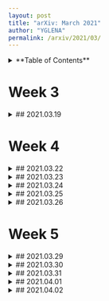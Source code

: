 ```yaml
---
layout: post
title: "arXiv: March 2021"
author: "YGLENA"
permalink: /arxiv/2021/03/
---
```

<details><summary>
**Table of Contents**
</summary>
* Table of Contents
{:toc}
</details>

# Week 3
<details><summary>
## 2021.03.19
</summary>
### [Motion groupoids and mapping class groupoids](https://arxiv.org/abs/2103.10377)

Construction of a [groupoid](/groupoid) category, which generalizes the concept of [anyon](/anyon) into non-point-like particles. *J. F. Martins, P. P. Matin, F. Torzewska.*

### [Unquantized anomalies in topological semimetals](https://arxiv.org/abs/2103.09841)

Showed strong electron-electron interactions cannot open a gap in topological semimetals without breaking symmetries or introducting topological order, and the reason is quantum anomalies.

### [Volume-preserving diffeomorphism as nonabelian higher-rankgauge symmetry](https://arxiv.org/abs/2103.09826)

### [Optical phonons coupled to a Kitaev spin liquid](https://arxiv.org/abs/2103.09828)

### [An SU(4) chiral spin liquid and quantized dipole Hall effect in moiré bilayers](https://arxiv.org/abs/2103.09828)
</details>

# Week 4

<details><summary>
## 2021.03.22
</summary>
### [Topological spin crystals by itinerant frustration](https://arxiv.org/abs/2103.10647)

### [Atiyah-Patodi-Singer index theorem from axial anomaly](https://arxiv.org/abs/2103.10654)

### [On the origin of the possible chiral spin liquid state of the triangular lattice Hubbard model](https://arxiv.org/abs/2103.10714)

### [Topological Route to New and Unusual Coulomb Spin Liquids](https://arxiv.org/abs/2103.10817)

### [The square lattice Ising model on the rectangle III: Hankel and Toeplitz determinants](https://arxiv.org/abs/2103.10776)
</details>
<details><summary>
## 2021.03.23
</summary>
### [Graviton Chirality and Topological Order in the Half-filled Landau Level](https://arxiv.org/abs/2103.11019)

### [Kähler geometry and Chern insulators -- relations between topology and the quantum metric](https://arxiv.org/abs/2103.11583)

### [Fluctuations in local quantum unique ergodicity for generalized Wigner matrices](https://arxiv.org/abs/2103.12013)
### [Order, Disorder, and Transitions in Decorated AKLT States on Bethe Lattices](https://arxiv.org/abs/2103.11819)
### [Lieb-Robinson bound and almost-linear light-cone in interacting boson systems](https://arxiv.org/abs/2103.11592)
</details>
<details><summary>
## 2021.03.24 
</summary>
### [The Hubbard Model](https://arxiv.org/abs/2103.12097)

### [Crossing with the circle in Dijkgraaf-Witten theoryand applications to topological phases of matter](https://arxiv.org/abs/2103.12717)

### [Quantum field theory and the Bieberbach conjecture](https://arxiv.org/abs/2103.12108)

### [Approximating matrix eigenvalues by randomized subspace iteration](https://arxiv.org/abs/2103.12109)

### [Universal dynamics of magnetic monopoles in two-dimensional kagome ice](https://arxiv.org/abs/2103.12101)
</details>
<details><summary>
## 2021.03.25
</summary>
### [Solitons: Kinks, Collisions and Breathers](https://arxiv.org/abs/2103.12916)
### [Conformal generation of an exotic rotationally invariant anisotropic oscillator](https://arxiv.org/abs/2103.07752)
### [Variational study of the Kitaev-Heisenberg-Gamma model](https://arxiv.org/abs/2103.13274)
### [Quantum Circuits assisted by LOCC: Transformations and Phases of Matter](https://arxiv.org/abs/2103.13367)
### [Loop currents in quantum matter](https://arxiv.org/abs/2103.13295)
</details>
<details><summary>
## 2021.03.26
</summary>

### [Perfect flat band and chiral-charge ordering out of strong spin-orbit interaction](https://arxiv.org/abs/2103.13672)
### [A short review of the recent progresses in the study of the cuprate superconductivity](https://arxiv.org/abs/2103.13595)
### [Theory of Dirac Spin-Orbital Liquids: monopoles, anomalies, and applications to SU(4) honeycomb models](https://arxiv.org/abs/2103.13405)
### [Quantum many-body topology of quasicrystals](https://arxiv.org/abs/2103.13393)
### [Quantum phase transition and Resurgence: Lessons from 3d N=4 SQED](https://arxiv.org/abs/2103.13654)
</details>

# Week 5

<details><summary>
## 2021.03.29
</summary>
</details>

<details><summary>
## 2021.03.30
</summary>
</details>

<details><summary>
## 2021.03.31
</summary>
</details>

<details><summary>
## 2021.04.01
</summary>
</details>

<details><summary>
## 2021.04.02
</summary>
</details>
